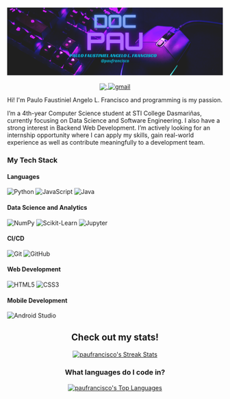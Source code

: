 ![Logo Page](./resources/logo.png)

<p align="center"> 
    <a href="https://www.tiktok.com/@java_doctor">
        <img align="center" src="https://img.shields.io/badge/TikTok-blue?style=social&logo=tiktok&logoColor=red" />
    </a>
    <a href="mailto:francisco.paulo.pf@gmail.com">
        <img align="center" src="https://img.shields.io/badge/Email-blue?style=social&logo=gmail" alt="gmail">
    </a>
</p>

Hi! I'm Paulo Faustiniel Angelo L. Francisco and programming is my passion.

I’m a 4th-year Computer Science student at STI College Dasmariñas, currently focusing on Data Science and Software Engineering. I also have a strong interest in Backend Web Development. I’m actively looking for an internship opportunity where I can apply my skills, gain real-world experience as well as contribute meaningfully to a development team.

### My Tech Stack
#### Languages 
![Python](https://img.shields.io/badge/Python-white?style=for-the-badge&logo=python) 
![JavaScript](https://img.shields.io/badge/JavaScript-white?style=for-the-badge&logo=javascript) 
![Java](https://img.shields.io/badge/Java-white?style=for-the-badge&logo=java&logoColor=black) 
 
#### Data Science and Analytics
![NumPy](https://img.shields.io/badge/NumPy-white?style=for-the-badge&logo=numpy&logoColor=black)
![Scikit-Learn](https://img.shields.io/badge/Scikit--Learn-white?style=for-the-badge&logo=scikit-learn)
![Jupyter](https://img.shields.io/badge/Jupyter-white?style=for-the-badge&logo=jupyter)

#### CI/CD
![Git](https://img.shields.io/badge/Git-white?style=for-the-badge&logo=git) 
![GitHub](https://img.shields.io/badge/GitHub-white?style=for-the-badge&logo=github&logoColor=black)

#### Web Development
![HTML5](https://img.shields.io/badge/HTML-white?style=for-the-badge&logo=html5)
![CSS3](https://img.shields.io/badge/CSS3-white?style=for-the-badge&logo=css3&logoColor=1572B6)

#### Mobile Development
![Android Studio](https://img.shields.io/badge/Android%20Studio-white?style=for-the-badge&logo=androidstudio&logoColor=3DDC84)




<div align="center">
    <h2>Check out my <b>stats</b>!</h2>
    <a href="https://git.io/streak-stats">
        <img align="center" src="https://streak-stats.demolab.com/?user=paufrancisco" alt="paufrancisco's Streak Stats" />
    </a>
    <h3> What languages do I code in? </h3>
    <a href="https://git.io/streak-stats">
        <img align="center" src="https://github-readme-stats.vercel.app/api/top-langs/?username=paufrancisco&layout=compact&langs_count=10&theme=radical" alt="paufrancisco's Top Languages" />
    </a>
</div>
